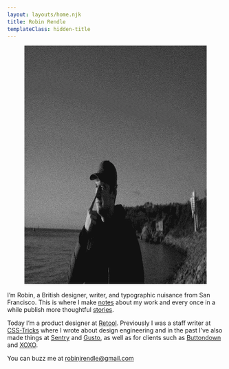 ```yaml
---
layout: layouts/home.njk
title: Robin Rendle
templateClass: hidden-title
---
```


<figure class="project-img">
  <img src="/images/me/memememe.webp" width="832" height="554" alt="A photograph of the author, pondering big thoughts">
</figure>

<p class="intro">I’m Robin, a British designer, writer, and typographic nuisance from San Francisco. This is where I make <a href="/notes">notes</a> about my work and every once in a while publish more thoughtful <a href="/stories">stories</a>.</p>

Today I’m a product designer at [Retool](https://retool.com/). Previously I was a staff writer at [CSS-Tricks](https://css-tricks.com/) where I wrote about design engineering and in the past I’ve also made things at [Sentry](https://sentry.io/welcome/) and [Gusto](https://gusto.com/), as well as for clients such as [Buttondown](https://buttondown.com/) and [XOXO](https://xoxofest.com/).

You can buzz me at <a href="mailto:robinjrendle@gmail.com?subject=Why%20Must%20You%20Disturb%20My%20Slumber">robinjrendle@gmail.com</a>

